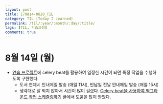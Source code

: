 ```yaml
---
layout: post
title: 170814-0820_TIL
category: TIL (Today I Learned)
permalink: /til/:year/:month/:day/:title/
tags: [TIL, 학습과정]
comments: true
---
```


# 8월 14일 (월)
- [연습 프로젝트](https://github.com/wayhome25/our-book/commit/18d7d5dc5b979fca52612d2e85ed3ccf6c1d9bef)에 celery beat를 활용하여 일정한 시간이 되면 특정 작업을 수행하도록 구현했다.
  - 도서 연체시 안내메일 발송 (매일 11시), 반납일 전날 안내메일 발송 (매일 15시)
  - 생각대로 잘 되지 않아서 시간이 많이 걸렸다. [Celery beat을 사용하여 백그라운드 작업 스케쥴링하기](http://blog.naver.com/PostView.nhn?blogId=c_ist82&logNo=220777624611&parentCategoryNo=&categoryNo=&viewDate=&isShowPopularPosts=false&from=postView) 글에서 도움을 많이 받았다.
